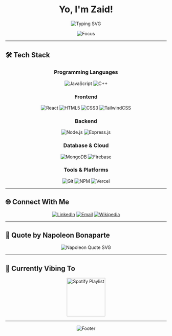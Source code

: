 <div align="center">
  
# Yo, I'm Zaid!

<p align="center">
 <img src="https://readme-typing-svg.demolab.com?font=Fira+Code&weight=600&size=28&duration=3000&pause=1000&color=58A6FF&center=true&vCenter=true&width=600&lines=Full+Stack+Developer;Blockchain+Enthusiast;" alt="Typing SVG" />

</p>

<p align="center">
<img src="https://img.shields.io/badge/Focus-Full%20Stack-58A6FF?style=for-the-badge" alt="Focus" />

</p>

</div>

---





## 🛠️ Tech Stack
<div align="center">

### Programming Languages
<p>
  <img src="https://img.shields.io/badge/JavaScript-F7DF1E?style=for-the-badge&logo=javascript&logoColor=black" alt="JavaScript" />
  <img src="https://img.shields.io/badge/C++-00599C?style=for-the-badge&logo=c%2B%2B&logoColor=white" alt="C++" />

</p>

### Frontend
<p>
  <img src="https://img.shields.io/badge/React-61DAFB?style=for-the-badge&logo=react&logoColor=black" alt="React" />
  <img src="https://img.shields.io/badge/HTML5-E34F26?style=for-the-badge&logo=html5&logoColor=white" alt="HTML5" />
  <img src="https://img.shields.io/badge/CSS3-1572B6?style=for-the-badge&logo=css3&logoColor=white" alt="CSS3" />
  <img src="https://img.shields.io/badge/TailwindCSS-38B2AC?style=for-the-badge&logo=tailwind-css&logoColor=white" alt="TailwindCSS" />
</p>

### Backend
<p>
  <img src="https://img.shields.io/badge/Node.js-43853D?style=for-the-badge&logo=node.js&logoColor=white" alt="Node.js" />
  <img src="https://img.shields.io/badge/Express.js-000000?style=for-the-badge&logo=express&logoColor=white" alt="Express.js" />
</p>

### Database & Cloud
<p>
  <img src="https://img.shields.io/badge/MongoDB-4EA94B?style=for-the-badge&logo=mongodb&logoColor=white" alt="MongoDB" />
  <img src="https://img.shields.io/badge/Firebase-FFCA28?style=for-the-badge&logo=firebase&logoColor=black" alt="Firebase" />
</p>

### Tools & Platforms
<p>
  <img src="https://img.shields.io/badge/Git-F05032?style=for-the-badge&logo=git&logoColor=white" alt="Git" />
  <img src="https://img.shields.io/badge/NPM-CB3837?style=for-the-badge&logo=npm&logoColor=white" alt="NPM" />
  <img src="https://img.shields.io/badge/Vercel-000000?style=for-the-badge&logo=vercel&logoColor=white" alt="Vercel" />
</p>
</div>
</div>

---


## 🌐 Connect With Me

<div align="center">
  
[![LinkedIn](https://img.shields.io/badge/LinkedIn-0077B5?style=for-the-badge&logo=linkedin&logoColor=white)](https://linkedin.com/in/yourprofile)
[![Email](https://img.shields.io/badge/Email-D14836?style=for-the-badge&logo=gmail&logoColor=white)](mailto:zaidshabbir666@gmail.com)
[![Wikipedia](https://img.shields.io/badge/Wikipedia-000000?style=for-the-badge&logo=wikipedia&logoColor=white)](https://en.wikipedia.org/wiki/User:Corvus12)

</div>

---

## 🦇 Quote by Napoleon Bonaparte


<div align="center">
  <img src="https://readme-typing-svg.demolab.com?font=Fira+Code&size=22&pause=1000&color=FF5F5F&center=true&vCenter=true&width=1000&lines=Courage+isn't+having+the+strength+to+go+on;+it's+going+on+when+you+don't+have+the+strength." alt="Napoleon Quote SVG" />
</div>



---

## 🎵 Currently Vibing To

<div align="center">
  <a href="https://open.spotify.com/playlist/0D8VxCDcNC40fqYOrsFK91?si=9261774be3ae4efc" target="_blank">
    <img src="https://upload.wikimedia.org/wikipedia/commons/1/19/Spotify_logo_without_text.svg" alt="Spotify Playlist" width="120" />
  </a>
</div>



---

<div align="center">
  



<img src="https://capsule-render.vercel.app/api?type=waving&color=58A6FF&height=100&section=footer" alt="Footer" />

</div>
